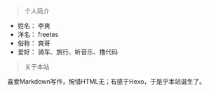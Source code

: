 > 个人简介

* 姓名：  李爽
* 洋名：  freetes
* 俗称：  爽哥
* 爱好：  骑车、旅行、听音乐、撸代码

> 关于本站

喜爱Markdown写作，惋惜HTML无<markdown src="">；有感于Hexo，于是乎本站诞生了。